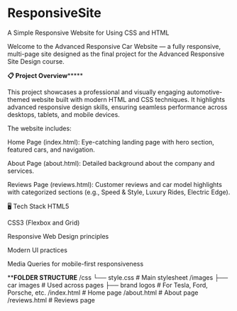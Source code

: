 # ResponsiveSite
A Simple Responsive Website for Using CSS and HTML

Welcome to the Advanced Responsive Car Website — a fully responsive, multi-page site designed as the final project for the Advanced Responsive Site Design course.

**********************📋 Project Overview***************************

This project showcases a professional and visually engaging automotive-themed website built with modern HTML and CSS techniques. It highlights advanced responsive design skills, ensuring seamless performance across desktops, tablets, and mobile devices.

The website includes:

Home Page (index.html): Eye-catching landing page with hero section, featured cars, and navigation.

About Page (about.html): Detailed background about the company and services.

Reviews Page (reviews.html): Customer reviews and car model highlights with categorized sections (e.g., Speed & Style, Luxury Rides, Electric Edge).

🖥️ Tech Stack
HTML5

CSS3 (Flexbox and Grid)

Responsive Web Design principles

Modern UI practices

Media Queries for mobile-first responsiveness

**********************FOLDER STRUCTURE********************
/css
    └── style.css          # Main stylesheet
/images
    ├── car images         # Used across pages
    ├── brand logos        # For Tesla, Ford, Porsche, etc.
/index.html                # Home page
/about.html                # About page
/reviews.html              # Reviews page
